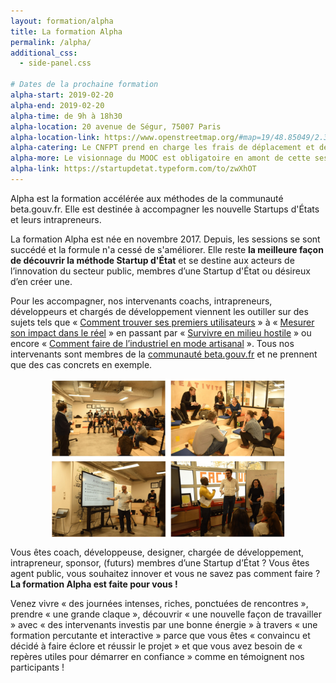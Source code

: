 ```yaml
---
layout: formation/alpha
title: La formation Alpha
permalink: /alpha/
additional_css:
  - side-panel.css

# Dates de la prochaine formation
alpha-start: 2019-02-20
alpha-end: 2019-02-20
alpha-time: de 9h à 18h30
alpha-location: 20 avenue de Ségur, 75007 Paris
alpha-location-link: https://www.openstreetmap.org/#map=19/48.85049/2.30812
alpha-catering: Le CNFPT prend en charge les frais de déplacement et de repas des agents territoriaux
alpha-more: Le visionnage du MOOC est obligatoire en amont de cette session
alpha-link: https://startupdetat.typeform.com/to/zwXhOT
---
```


Alpha est la formation accélérée aux méthodes de la communauté beta.gouv.fr. Elle est destinée à accompagner les nouvelle Startups d'États et leurs intrapreneurs.

La formation Alpha est née en novembre 2017. Depuis, les sessions se sont succédé et la formule n'a cessé de s'améliorer. Elle reste **la meilleure façon de découvrir la méthode Startup d'État** et se destine aux acteurs de l’innovation du secteur public, membres d’une Startup d'État ou désireux d’en créer une.

Pour les accompagner, nos intervenants coachs, intrapreneurs, développeurs et chargés de développement viennent les outiller sur des sujets tels que « [Comment trouver ses premiers utilisateurs](/alpha/mooc/sequence-2-premiers-utilisateurs.html) » à « [Mesurer son impact dans le réel](/alpha/mooc/sequence-3-mesurer-impact.html) » en passant par « [Survivre en milieu hostile](/alpha/mooc/sequence-4-survivre-milieu-hostile.html) » ou encore « [Comment faire de l’industriel en mode artisanal](/alpha/mooc/sequence-5-industriel-milieu-artisanal.html) ». Tous nos intervenants sont membres de la [communauté beta.gouv.fr](/communaute) et ne prennent que des cas concrets en exemple.

<img src="/img/alpha/alpha-first-session.jpg" alt="Première session Alpha, 6 et 7 novembre 2017" style="width:75%;display: block;margin-left: auto;margin-right: auto;"/>

Vous êtes coach, développeuse, designer, chargée de développement, intrapreneur, sponsor, (futurs) membres d’une Startup d’État ? Vous êtes agent public, vous souhaitez innover et vous ne savez pas comment faire ? **La formation Alpha est faite pour vous !**

Venez vivre « des journées intenses, riches, ponctuées de rencontres », prendre « une grande claque », découvrir « une nouvelle façon de travailler » avec « des intervenants investis par une bonne énergie » à travers « une formation percutante et interactive » parce que vous êtes « convaincu et décidé à faire éclore et réussir le projet » et que vous avez besoin de « repères utiles pour démarrer en confiance » comme en témoignent nos participants !
